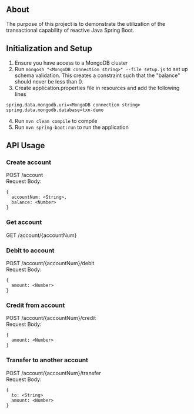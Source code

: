 ## About
The purpose of this project is to demonstrate the utilization of the transactional capability of 
reactive Java Spring Boot. 

## Initialization and Setup
1. Ensure you have access to a MongoDB cluster
2. Run `mongosh "<MongoDB connection string>" --file setup.js` to set up schema validation. This creates a constraint such that the "balance" should never be less than 0.
3. Create application.properties file in resources and add the following lines 
```
spring.data.mongodb.uri=<MongoDB connection string>
spring.data.mongodb.database=txn-demo
 ```
4. Run `mvn clean compile` to compile
5. Run `mvn spring-boot:run` to run the application

## API Usage

### Create account
POST /account \
Request Body:
```
{
  accountNum: <String>,
  balance: <Number>
}
```

### Get account
GET /account/{accountNum}

### Debit to account
POST /account/{accountNum}/debit \
Request Body:
```
{
  amount: <Number>
}
```

### Credit from account
POST /account/{accountNum}/credit \
Request Body:
```
{
  amount: <Number>
}
```

### Transfer to another account
POST /account/{accountNum}/transfer \
Request Body:
```
{
  to: <String>
  amount: <Number>
}
```


